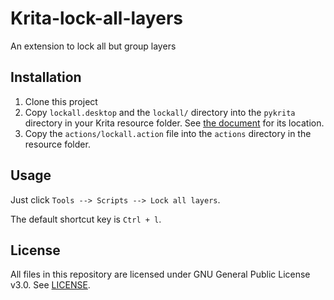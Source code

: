 # Krita-lock-all-layers

An extension to lock all but group layers

## Installation

1. Clone this project
2. Copy `lockall.desktop` and the `lockall/` directory into the `pykrita` directory in your Krita resource folder. See [the document](https://docs.krita.org/en/reference_manual/resource_management.html#resource-management) for its location.
3. Copy the `actions/lockall.action` file into the `actions` directory in the resource folder.

## Usage

Just click `Tools --> Scripts --> Lock all layers`.

The default shortcut key is `Ctrl + l`.

## License

All files in this repository are licensed under GNU General Public License v3.0. See [LICENSE](LICENSE).

